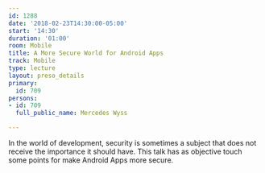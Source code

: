```yaml
---
id: 1288
date: '2018-02-23T14:30:00-05:00'
start: '14:30'
duration: '01:00'
room: Mobile
title: A More Secure World for Android Apps
track: Mobile
type: lecture
layout: preso_details
primary:
  id: 709
persons:
- id: 709
  full_public_name: Mercedes Wyss

---
```

In the world of development, security is sometimes a subject that does not receive the importance it should have. This talk has as objective touch some points for make Android Apps more secure. 